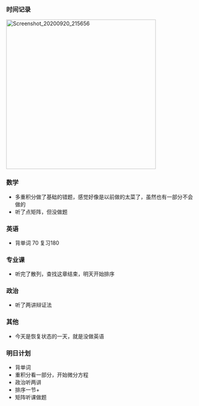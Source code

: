 ### 时间记录

<img src="https://raw.githubusercontent.com/Kong-PR/Typora-picture/master/img/Screenshot_20200920_215656.jpg" alt="Screenshot_20200920_215656" width=400 />

### 数学

- 多重积分做了基础的错题，感觉好像是以前做的太菜了，虽然也有一部分不会做的
- 听了点矩阵，但没做题

### 英语

- 背单词 70 复习180

### 专业课

- 听完了散列，查找这章结束，明天开始排序

### 政治

- 听了两讲辩证法

### 其他

- 今天是恢复状态的一天，就是没做英语

### 明日计划

- 背单词
- 重积分看一部分，开始微分方程
- 政治听两讲
- 排序一节+
- 矩阵听课做题